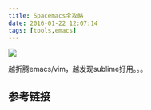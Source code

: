 ```yaml
---
title: Spacemacs全攻略
date: 2016-01-22 12:07:14
tags: [tools,emacs]
---
```


![](http://spacemacs.org/img/screenshots/ss1.png)

越折腾emacs/vim，越发现sublime好用。。。

## 参考链接

